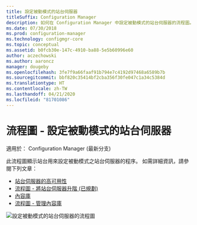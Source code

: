 ```yaml
---
title: 設定被動模式的站台伺服器
titleSuffix: Configuration Manager
description: 如何在 Configuration Manager 中設定被動模式的站台伺服器的流程圖。
ms.date: 07/30/2018
ms.prod: configuration-manager
ms.technology: configmgr-core
ms.topic: conceptual
ms.assetid: b0fcb30e-147c-4910-ba88-5e5b60996e60
author: aczechowski
ms.author: aaroncz
manager: dougeby
ms.openlocfilehash: 3fe7f9a66faaf91b794e7c4192d97468a6589b7b
ms.sourcegitcommit: bbf820c35414bf2cba356f30fe047c1a34c5384d
ms.translationtype: HT
ms.contentlocale: zh-TW
ms.lasthandoff: 04/21/2020
ms.locfileid: "81701086"
---
```

# <a name="flowchart---set-up-a-site-server-in-passive-mode"></a>流程圖 - 設定被動模式的站台伺服器

適用於：  Configuration Manager (最新分支)

此流程圖顯示站台用來設定被動模式之站台伺服器的程序。 如需詳細資訊，請參閱下列文章：  
- [站台伺服器的高可用性](site-server-high-availability.md)
- [流程圖 - 將站台伺服器升階 (已規劃)](promote-site-server-flowchart.md)
- [內容庫](../../../plan-design/hierarchy/the-content-library.md)
- [流程圖 - 管理內容庫](../../../plan-design/hierarchy/manage-content-library-flowchart.md)


![設定被動模式的站台伺服器的流程圖](media/passive-site-server-setup.png)
